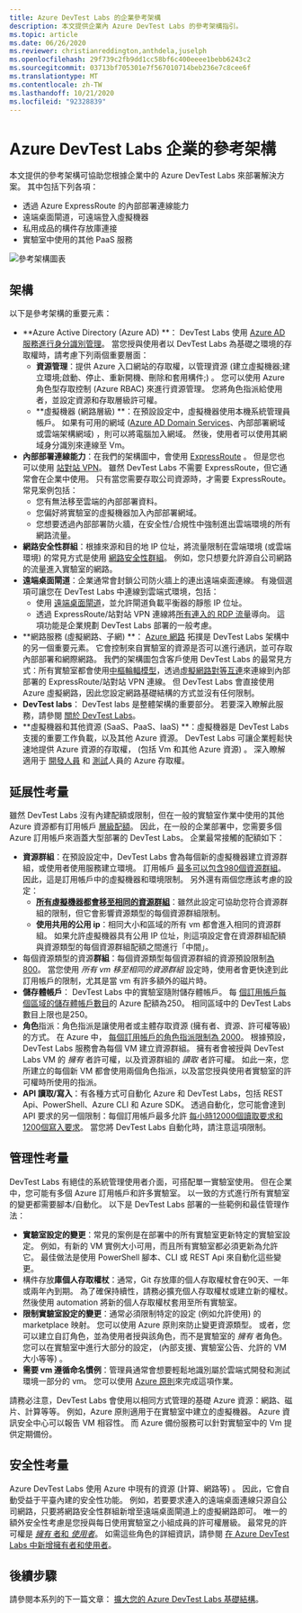 ```yaml
---
title: Azure DevTest Labs 的企業參考架構
description: 本文提供企業內 Azure DevTest Labs 的參考架構指引。
ms.topic: article
ms.date: 06/26/2020
ms.reviewer: christianreddington,anthdela,juselph
ms.openlocfilehash: 29f739c2fb9dd1cc58bf6c400eeee1bebb6243c2
ms.sourcegitcommit: 03713bf705301e7f567010714beb236e7c8cee6f
ms.translationtype: MT
ms.contentlocale: zh-TW
ms.lasthandoff: 10/21/2020
ms.locfileid: "92328839"
---
```

# <a name="azure-devtest-labs-reference-architecture-for-enterprises"></a>Azure DevTest Labs 企業的參考架構
本文提供的參考架構可協助您根據企業中的 Azure DevTest Labs 來部署解決方案。 其中包括下列各項：
- 透過 Azure ExpressRoute 的內部部署連線能力
- 遠端桌面閘道，可遠端登入虛擬機器
- 私用成品的構件存放庫連接
- 實驗室中使用的其他 PaaS 服務

![參考架構圖表](./media/devtest-lab-reference-architecture/reference-architecture.png)

## <a name="architecture"></a>架構
以下是參考架構的重要元素：

- **Azure Active Directory (Azure AD) **： DevTest Labs 使用 [Azure AD 服務進行身分識別管理](../active-directory/fundamentals/active-directory-whatis.md)。 當您授與使用者以 DevTest Labs 為基礎之環境的存取權時，請考慮下列兩個重要層面：
    - **資源管理**：提供 Azure 入口網站的存取權，以管理資源 (建立虛擬機器;建立環境;啟動、停止、重新開機、刪除和套用構件;) 。 您可以使用 Azure 角色型存取控制 (Azure RBAC) 來進行資源管理。 您將角色指派給使用者，並設定資源和存取層級許可權。
    - **虛擬機器 (網路層級) **：在預設設定中，虛擬機器使用本機系統管理員帳戶。 如果有可用的網域 ([Azure AD Domain Services](../active-directory-domain-services/overview.md)、內部部署網域或雲端架構網域) ，則可以將電腦加入網域。 然後，使用者可以使用其網域身分識別來連線至 Vm。
- **內部部署連線能力**：在我們的架構圖中，會使用 [ExpressRoute](../expressroute/expressroute-introduction.md) 。 但是您也可以使用 [站對站 VPN](../vpn-gateway/vpn-gateway-about-vpn-gateway-settings.md)。 雖然 DevTest Labs 不需要 ExpressRoute，但它通常會在企業中使用。 只有當您需要存取公司資源時，才需要 ExpressRoute。 常見案例包括：
    - 您有無法移至雲端的內部部署資料。
    - 您偏好將實驗室的虛擬機器加入內部部署網域。
    - 您想要透過內部部署防火牆，在安全性/合規性中強制進出雲端環境的所有網路流量。
- **網路安全性群組**：根據來源和目的地 IP 位址，將流量限制在雲端環境 (或雲端環境) 的常見方式是使用 [網路安全性群組](../virtual-network/network-security-groups-overview.md)。 例如，您只想要允許源自公司網路的流量進入實驗室的網路。
- **遠端桌面閘道**：企業通常會封鎖公司防火牆上的連出遠端桌面連線。 有幾個選項可讓您在 DevTest Labs 中連線到雲端式環境，包括：
  - 使用 [遠端桌面閘道](/windows-server/remote/remote-desktop-services/desktop-hosting-logical-architecture)，並允許閘道負載平衡器的靜態 IP 位址。
  - 透過 ExpressRoute/站對站 VPN 連線將[所有連入的 RDP 流量](../vpn-gateway/vpn-gateway-forced-tunneling-rm.md)導向。 這項功能是企業規劃 DevTest Labs 部署的一般考慮。
- **網路服務 (虛擬網路、子網) **： [Azure 網路](../networking/networking-overview.md) 拓撲是 DevTest Labs 架構中的另一個重要元素。 它會控制來自實驗室的資源是否可以進行通訊，並可存取內部部署和網際網路。 我們的架構圖包含客戶使用 DevTest Labs 的最常見方式：所有實驗室都會使用[中樞輪輻模型](/azure/architecture/reference-architectures/hybrid-networking/hub-spoke)，透過[虛擬網路對等互連](../virtual-network/virtual-network-peering-overview.md)來連線到內部部署的 ExpressRoute/站對站 VPN 連線。 但 DevTest Labs 會直接使用 Azure 虛擬網路，因此您設定網路基礎結構的方式並沒有任何限制。
- **DevTest labs**： DevTest labs 是整體架構的重要部分。 若要深入瞭解此服務，請參閱 [關於 DevTest Labs](devtest-lab-overview.md)。
- **虛擬機器和其他資源 (SaaS、PaaS、IaaS) **：虛擬機器是 DevTest Labs 支援的重要工作負載，以及其他 Azure 資源。 DevTest Labs 可讓企業輕鬆快速地提供 Azure 資源的存取權， (包括 Vm 和其他 Azure 資源) 。 深入瞭解適用于 [開發人員](devtest-lab-developer-lab.md) 和 [測試](devtest-lab-test-env.md)人員的 Azure 存取權。

## <a name="scalability-considerations"></a>延展性考量
雖然 DevTest Labs 沒有內建配額或限制，但在一般的實驗室作業中使用的其他 Azure 資源都有訂用帳戶 [層級配額](../azure-resource-manager/management/azure-subscription-service-limits.md)。 因此，在一般的企業部署中，您需要多個 Azure 訂用帳戶來涵蓋大型部署的 DevTest Labs。 企業最常接觸的配額如下：

- **資源群組**：在預設設定中，DevTest Labs 會為每個新的虛擬機器建立資源群組，或使用者使用服務建立環境。 訂用帳戶 [最多可以包含980個資源群組](../azure-resource-manager/management/azure-subscription-service-limits.md#subscription-limits)。 因此，這是訂用帳戶中的虛擬機器和環境限制。 另外還有兩個您應該考慮的設定：
    - **[所有虛擬機器都會移至相同的資源群組](resource-group-control.md)**：雖然此設定可協助您符合資源群組的限制，但它會影響資源類型的每個資源群組限制。
    - **使用共用的公用 ip**：相同大小和區域的所有 vm 都會進入相同的資源群組。 如果允許虛擬機器具有公用 IP 位址，則這項設定會在資源群組配額與資源類型的每個資源群組配額之間進行「中間」。
- 每個資源類型的資源**群組**：每個資源類型每個資源群組的資源預設限制[為 800](../azure-resource-manager/management/azure-subscription-service-limits.md#resource-group-limits)。  當您使用 *所有 vm 移至相同的資源群組* 設定時，使用者會更快達到此訂用帳戶的限制，尤其是當 vm 有許多額外的磁片時。
- **儲存體帳戶**： DevTest Labs 中的實驗室隨附儲存體帳戶。 每 [個訂用帳戶每個區域的儲存體帳戶數目](../azure-resource-manager/management/azure-subscription-service-limits.md#storage-limits)的 Azure 配額為250。 相同區域中的 DevTest Labs 數目上限也是250。
- **角色**指派：角色指派是讓使用者或主體存取資源 (擁有者、資源、許可權等級) 的方式。 在 Azure 中， [每個訂用帳戶的角色指派限制為 2000](../azure-resource-manager/management/azure-subscription-service-limits.md#azure-role-based-access-control-limits)。 根據預設，DevTest Labs 服務會為每個 VM 建立資源群組。 擁有者會被授與 DevTest Labs VM 的 *擁有* 者許可權，以及資源群組的 *讀取* 者許可權。 如此一來，您所建立的每個新 VM 都會使用兩個角色指派，以及當您授與使用者實驗室的許可權時所使用的指派。
- **API 讀取/寫入**：有各種方式可自動化 Azure 和 DevTest Labs，包括 REST Api、PowerShell、Azure CLI 和 Azure SDK。 透過自動化，您可能會達到 API 要求的另一個限制：每個訂用帳戶最多允許 [每小時12000個讀取要求和1200個寫入要求](../azure-resource-manager/management/request-limits-and-throttling.md)。 當您將 DevTest Labs 自動化時，請注意這項限制。

## <a name="manageability-considerations"></a>管理性考量
DevTest Labs 有絕佳的系統管理使用者介面，可搭配單一實驗室使用。 但在企業中，您可能有多個 Azure 訂用帳戶和許多實驗室。 以一致的方式進行所有實驗室的變更都需要腳本/自動化。 以下是 DevTest Labs 部署的一些範例和最佳管理作法：

- **實驗室設定的變更**：常見的案例是在部署中的所有實驗室更新特定的實驗室設定。 例如，有新的 VM 實例大小可用，而且所有實驗室都必須更新為允許它。 最佳做法是使用 PowerShell 腳本、CLI 或 REST Api 來自動化這些變更。  
- 構件存放**庫個人存取權杖**：通常，Git 存放庫的個人存取權杖會在90天、一年或兩年內到期。 為了確保持續性，請務必擴充個人存取權杖或建立新的權杖。 然後使用 automation 將新的個人存取權杖套用至所有實驗室。
- **限制實驗室設定的變更**：通常必須限制特定的設定 (例如允許使用) 的 marketplace 映射。 您可以使用 Azure 原則來防止變更資源類型。 或者，您可以建立自訂角色，並為使用者授與該角色，而不是實驗室的 *擁有* 者角色。 您可以在實驗室中進行大部分的設定， (內部支援、實驗室公告、允許的 VM 大小等等) 。
- **需要 vm 遵循命名慣例**：管理員通常會想要輕鬆地識別屬於雲端式開發和測試環境一部分的 vm。 您可以使用 [Azure 原則](https://github.com/Azure/azure-policy/tree/master/samples/TextPatterns/allow-multiple-name-patterns)來完成這項作業。

請務必注意，DevTest Labs 會使用以相同方式管理的基礎 Azure 資源：網路、磁片、計算等等。 例如，Azure 原則適用于在實驗室中建立的虛擬機器。 Azure 資訊安全中心可以報告 VM 相容性。 而 Azure 備份服務可以針對實驗室中的 Vm 提供定期備份。

## <a name="security-considerations"></a>安全性考量
Azure DevTest Labs 使用 Azure 中現有的資源 (計算、網路等) 。 因此，它會自動受益于平臺內建的安全性功能。 例如，若要要求連入的遠端桌面連線只源自公司網路，只要將網路安全性群組新增至遠端桌面閘道上的虛擬網路即可。 唯一的額外安全性考慮是您授與每日使用實驗室之小組成員的許可權層級。 最常見的許可權是 [*擁有* 者和 *使用者*](devtest-lab-add-devtest-user.md)。 如需這些角色的詳細資訊，請參閱 [在 Azure DevTest Labs 中新增擁有者和使用者](devtest-lab-add-devtest-user.md)。

## <a name="next-steps"></a>後續步驟
請參閱本系列的下一篇文章： [擴大您的 Azure DevTest Labs 基礎結構](devtest-lab-guidance-scale.md)。